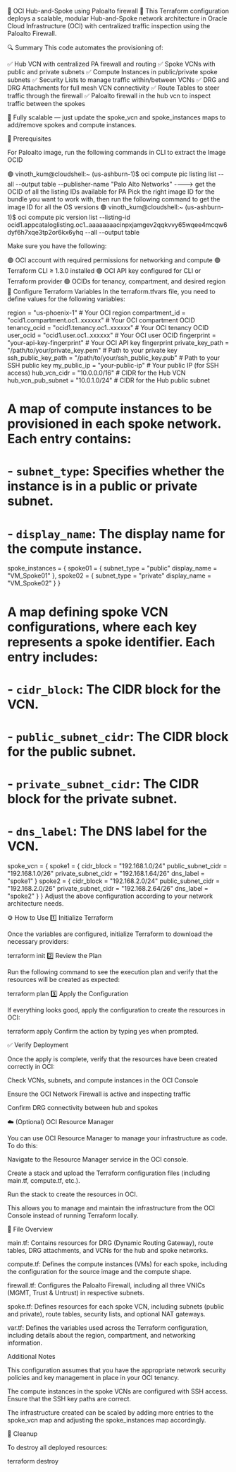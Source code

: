🚀 OCI Hub-and-Spoke using Paloalto firewall 🚀
This Terraform configuration deploys a scalable, modular Hub-and-Spoke network architecture in Oracle Cloud Infrastructure (OCI) with centralized traffic inspection using the Paloalto Firewall.

🔍 Summary
This code automates the provisioning of:

✅ Hub VCN with centralized PA firewall and routing
✅ Spoke VCNs with public and private subnets
✅ Compute Instances in public/private spoke subnets
✅ Security Lists to manage traffic within/between VCNs
✅ DRG and DRG Attachments for full mesh VCN connectivity
✅ Route Tables to steer traffic through the firewall
✅ Paloalto firewall in the hub vcn to inspect traffic between the spokes

🧱 Fully scalable — just update the spoke_vcn and spoke_instances maps to add/remove spokes and compute instances.

🧰 Prerequisites

For Paloalto image, run the following commands in CLI to extract the Image OCID

🟢 vinoth_kum@cloudshell:~ (us-ashburn-1)$ oci compute pic listing list --all --output table --publisher-name "Palo Alto Networks" ----> get the OCID of all the listing IDs available for PA
      Pick the right image ID for the bundle you want to work with, then run the following command to get the image ID for all the OS versions
🟢 vinoth_kum@cloudshell:~ (us-ashburn-1)$ oci compute pic version list --listing-id ocid1.appcataloglisting.oc1..aaaaaaaacinpxjamgev2qqkvvy65wqee4mcqw6dyf6h7xqe3tp2or6kx6yhq --all --output table


Make sure you have the following:

🟢 OCI account with required permissions for networking and compute
🟢 Terraform CLI ≥ 1.3.0 installed
🟢 OCI API key configured for CLI or Terraform provider
🟢 OCIDs for tenancy, compartment, and desired region
🔧 Configure Terraform Variables
In the terraform.tfvars file, you need to define values for the following variables:

region                  = "us-phoenix-1"                         # Your OCI region
compartment_id          = "ocid1.compartment.oc1..xxxxxx"        # Your OCI compartment OCID
tenancy_ocid            = "ocid1.tenancy.oc1..xxxxxx"            # Your OCI tenancy OCID
user_ocid               = "ocid1.user.oc1..xxxxxx"               # Your OCI user OCID
fingerprint             = "your-api-key-fingerprint"             # Your OCI API key fingerprint
private_key_path        = "/path/to/your/private_key.pem"        # Path to your private key
ssh_public_key_path     = "/path/to/your/ssh_public_key.pub"     # Path to your SSH public key
my_public_ip            = "your-public-ip"                       # Your public IP (for SSH access)
hub_vcn_cidr            = "10.0.0.0/16"                          # CIDR for the Hub VCN
hub_vcn_pub_subnet      = "10.0.1.0/24"                          # CIDR for the Hub public subnet

# A map of compute instances to be provisioned in each spoke network. Each entry contains:
# - `subnet_type`: Specifies whether the instance is in a public or private subnet.
# - `display_name`: The display name for the compute instance.

spoke_instances = {
  spoke01 = {
    subnet_type   = "public"
    display_name = "VM_Spoke01"
  },
  spoke02 = {
    subnet_type   = "private"
    display_name = "VM_Spoke02"
  }
}

# A map defining spoke VCN configurations, where each key represents a spoke identifier. Each entry includes:
# - `cidr_block`: The CIDR block for the VCN.
# - `public_subnet_cidr`: The CIDR block for the public subnet.
# - `private_subnet_cidr`: The CIDR block for the private subnet.
# - `dns_label`: The DNS label for the VCN.

spoke_vcn = {
  spoke1 = {
    cidr_block           = "192.168.1.0/24"
    public_subnet_cidr   = "192.168.1.0/26"
    private_subnet_cidr  = "192.168.1.64/26"
    dns_label            = "spoke1"
  }
  spoke2 = {
    cidr_block           = "192.168.2.0/24"
    public_subnet_cidr   = "192.168.2.0/26"
    private_subnet_cidr  = "192.168.2.64/26"
    dns_label            = "spoke2"
  }
}
Adjust the above configuration according to your network architecture needs.

⚙️ How to Use
1️⃣ Initialize Terraform

Once the variables are configured, initialize Terraform to download the necessary providers:

terraform init
2️⃣ Review the Plan

Run the following command to see the execution plan and verify that the resources will be created as expected:

terraform plan
3️⃣ Apply the Configuration

If everything looks good, apply the configuration to create the resources in OCI:

terraform apply
Confirm the action by typing yes when prompted.

✅ Verify Deployment

Once the apply is complete, verify that the resources have been created correctly in OCI:

Check VCNs, subnets, and compute instances in the OCI Console

Ensure the OCI Network Firewall is active and inspecting traffic

Confirm DRG connectivity between hub and spokes

☁️ (Optional) OCI Resource Manager

You can use OCI Resource Manager to manage your infrastructure as code. To do this:

Navigate to the Resource Manager service in the OCI console.

Create a stack and upload the Terraform configuration files (including main.tf, compute.tf, etc.).

Run the stack to create the resources in OCI.

This allows you to manage and maintain the infrastructure from the OCI Console instead of running Terraform locally.

📁 File Overview

main.tf: Contains resources for DRG (Dynamic Routing Gateway), route tables, DRG attachments, and VCNs for the hub and spoke networks.

compute.tf: Defines the compute instances (VMs) for each spoke, including the configuration for the source image and the compute shape.

firewall.tf: Configures the Paloalto Firewall, including all three VNICs (MGMT, Trust & Untrust) in respective subnets.

spoke.tf: Defines resources for each spoke VCN, including subnets (public and private), route tables, security lists, and optional NAT gateways.

var.tf: Defines the variables used across the Terraform configuration, including details about the region, compartment, and networking information.

Additional Notes

This configuration assumes that you have the appropriate network security policies and key management in place in your OCI tenancy.

The compute instances in the spoke VCNs are configured with SSH access. Ensure that the SSH key paths are correct.

The infrastructure created can be scaled by adding more entries to the spoke_vcn map and adjusting the spoke_instances map accordingly.

🧼 Cleanup

To destroy all deployed resources:

terraform destroy
